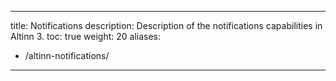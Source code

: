 
---
title: Notifications
description: Description of the notifications capabilities in Altinn 3.
toc: true
weight: 20
aliases:
 - /altinn-notifications/
---
